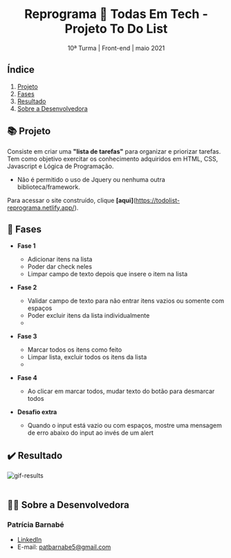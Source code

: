 <h1 align="center">Reprograma 💜 Todas Em Tech - Projeto To Do List </h1>

<p align="center">10ª Turma | Front-end | maio 2021 </p>

## Índice

1. [Projeto](#-projeto)
2. [Fases](#-fases)
3. [Resultado](#%EF%B8%8F-resultado)
4. [Sobre a Desenvolvedora](#-sobre-a-desenvolvedora)

## 📚 Projeto
Consiste em criar uma **"lista de tarefas"** para organizar e priorizar tarefas.
Tem como objetivo exercitar os conhecimento adquiridos em HTML, CSS, Javascript e Lógica de Programação.

- Não é permitido o uso de Jquery ou nenhuma outra biblioteca/framework.

Para acessar o site construído, clique **[aqui]**(https://todolist-reprograma.netlify.app/).

## 🎯 Fases

- **Fase 1**
    - Adicionar itens na lista
    - Poder dar check neles
    - Limpar campo de texto depois que insere o item na lista
    
- **Fase 2**
    - Validar campo de texto para não entrar itens vazios ou somente com espaços
    - Poder excluir itens da lista individualmente
    - 
- **Fase 3**
    - Marcar todos os itens como feito
    - Limpar lista, excluir todos os itens da lista
    - 
- **Fase 4**
    - Ao clicar em marcar todos, mudar texto do botão para desmarcar todos

- **Desafio extra**
    - Quando o input está vazio ou com espaços, mostre uma mensagem de erro abaixo do input ao invés de um alert

## ✔️ Resultado
<div style="display: flex" align="center">
  <img align="center" alt="gif-results" src="./maravilhosa/anneFrank/imagensAnne/gif-annefrank.gif"><br><br>
</div>

## 👩‍💻 Sobre a Desenvolvedora
### Patrícia Barnabé

- [LinkedIn](https://www.linkedin.com/in/patriciabarnabe)
- E-mail: patbarnabe5@gmail.com
